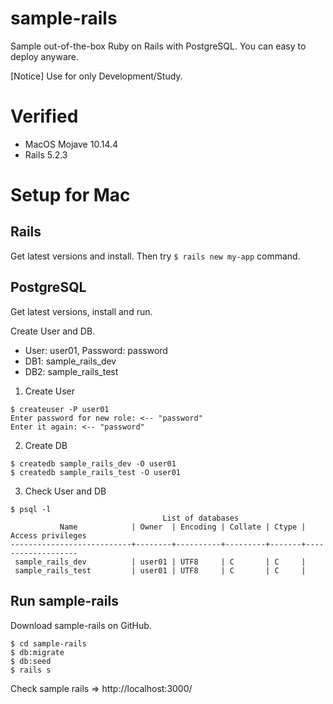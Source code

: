 # sample-rails
Sample out-of-the-box Ruby on Rails with PostgreSQL.
You can easy to deploy anyware.

[Notice]
Use for only Development/Study.


# Verified
- MacOS Mojave 10.14.4
- Rails 5.2.3


# Setup for Mac

## Rails
Get latest versions and install.
Then try `$ rails new my-app` command.

## PostgreSQL
Get latest versions, install and run.

Create User and DB.
- User: user01, Password: password
- DB1: sample_rails_dev
- DB2: sample_rails_test

1. Create User
```
$ createuser -P user01
Enter password for new role: <-- "password"
Enter it again: <-- "password"
```

2. Create DB
```
$ createdb sample_rails_dev -O user01
$ createdb sample_rails_test -O user01
```

3. Check User and DB
```
$ psql -l
                                  List of databases
           Name            | Owner  | Encoding | Collate | Ctype | Access privileges
---------------------------+--------+----------+---------+-------+-------------------
 sample_rails_dev          | user01 | UTF8     | C       | C     |
 sample_rails_test         | user01 | UTF8     | C       | C     |
 ```

## Run sample-rails
Download sample-rails on GitHub.

```
$ cd sample-rails
$ db:migrate
$ db:seed
$ rails s
```

Check sample rails => http://localhost:3000/